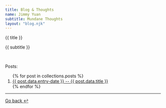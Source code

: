 ```yaml
---
title: Blog & Thoughts
name: Jimmy Yuan
subtitle: Mundane Thoughts
layout: "blog.njk"
---
```


<span class = "blog-text">{{ title }}</span>      
<p class = "current-text">{{ subtitle }}</p>

<br />
<p class = "blog-title">Posts:</p>
<ol class="list-decimal menu-list">
{% for post in collections.posts %}
<li class = "blog-entry"><a href="{{ post.url }}">{{ post.data.entry-date }} -- {{ post.data.title }}</a></li>
{% endfor %}
</ol>

<hr />
<p class = "menu-back"><a href = "/">Go back ↩️</a></p>